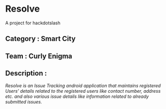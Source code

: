 # Resolve
A project for hackdotslash

## Category : Smart City
## Team : Curly Enigma
## Description : 
  _Resolve is an Issue Tracking android application that maintains registered Users’ details related to the registered users like contact     number, address etc. and also various issue details like information related to already submitted issues._
